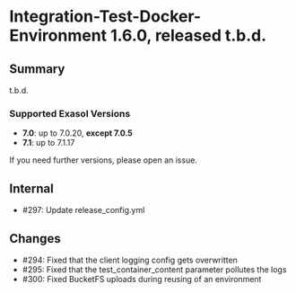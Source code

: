 # Integration-Test-Docker-Environment 1.6.0, released t.b.d.

## Summary

t.b.d.

### Supported Exasol Versions

* **7.0**: up to 7.0.20, **except 7.0.5**
* **7.1**: up to 7.1.17

If you need further versions, please open an issue.

## Internal
 - #297: Update release_config.yml 

## Changes

 - #294: Fixed that the client logging config gets overwritten
 - #295: Fixed that the test_container_content parameter pollutes the logs
 - #300: Fixed BucketFS uploads during reusing of an environment